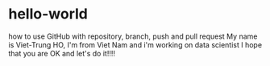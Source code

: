 # hello-world
how to use GitHub with repository, branch, push and pull request
My name is Viet-Trung HO, I'm from Viet Nam and i'm working on data scientist
I hope that you are OK and let's do it!!!!
